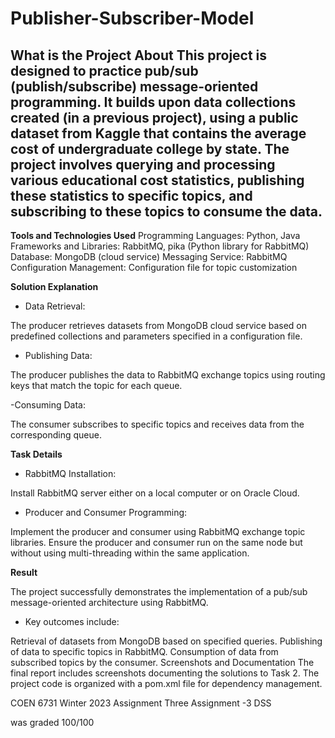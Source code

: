 # Publisher-Subscriber-Model


**What is the Project About**
This project is designed to practice pub/sub (publish/subscribe) message-oriented programming. It builds upon data collections created (in a previous project), using a public dataset from Kaggle that contains the average cost of undergraduate college by state. The project involves querying and processing various educational cost statistics, publishing these statistics to specific topics, and subscribing to these topics to consume the data.
-------------------------------------------------------------------------------------------------------------------------------------------------------------------------------
**Tools and Technologies Used**
Programming Languages: Python, Java
Frameworks and Libraries: RabbitMQ, pika (Python library for RabbitMQ)
Database: MongoDB (cloud service)
Messaging Service: RabbitMQ
Configuration Management: Configuration file for topic customization

**Solution Explanation**

- Data Retrieval:

The producer retrieves datasets from MongoDB cloud service based on predefined collections and parameters specified in a configuration file.

- Publishing Data:

The producer publishes the data to RabbitMQ exchange topics using routing keys that match the topic for each queue.

-Consuming Data:

The consumer subscribes to specific topics and receives data from the corresponding queue.

**Task Details**

- RabbitMQ Installation:

Install RabbitMQ server either on a local computer or on Oracle Cloud.

- Producer and Consumer Programming:

Implement the producer and consumer using RabbitMQ exchange topic libraries. Ensure the producer and consumer run on the same node but without using multi-threading within the same application.

**Result**

The project successfully demonstrates the implementation of a pub/sub message-oriented architecture using RabbitMQ. 

- Key outcomes include:

Retrieval of datasets from MongoDB based on specified queries.
Publishing of data to specific topics in RabbitMQ.
Consumption of data from subscribed topics by the consumer.
Screenshots and Documentation
The final report includes screenshots documenting the solutions to Task 2.
The project code is organized with a pom.xml file for dependency management.





COEN 6731 Winter 2023 Assignment Three
Assignment -3 DSS

was graded 100/100 
